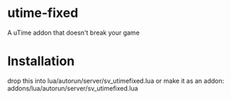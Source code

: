 # utime-fixed
A uTime addon that doesn't break your game


# Installation
drop this into lua/autorun/server/sv_utimefixed.lua or make it as an addon: addons/lua/autorun/server/sv_utimefixed.lua
